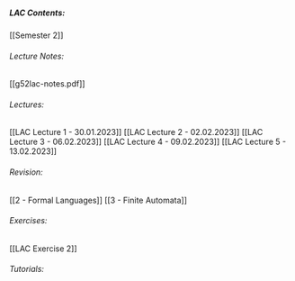 ##### LAC Contents:
 [[Semester 2]]
 
###### Lecture Notes:
 [[g52lac-notes.pdf]]
 
###### Lectures:
 [[LAC Lecture 1 - 30.01.2023]]
 [[LAC Lecture 2 - 02.02.2023]]
 [[LAC Lecture 3 - 06.02.2023]]
 [[LAC Lecture 4 - 09.02.2023]]
[[LAC Lecture 5 - 13.02.2023]]
###### Revision:
[[2 - Formal Languages]]
[[3 - Finite Automata]]

###### Exercises:
[[LAC Exercise 2]]


###### Tutorials:


